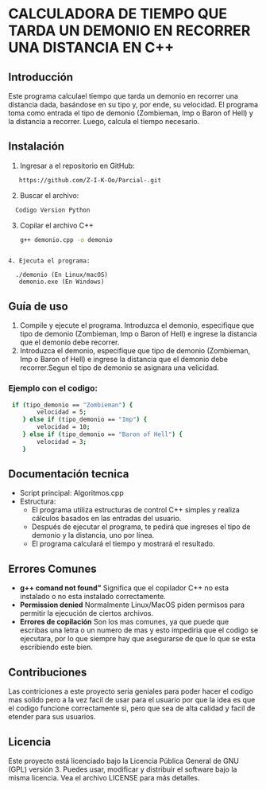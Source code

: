 # CALCULADORA DE TIEMPO QUE TARDA UN DEMONIO EN RECORRER UNA DISTANCIA EN C++

## Introducción
Este programa calculael tiempo que tarda un demonio en recorrer una distancia dada, basándose en su tipo y, por ende, su velocidad. El programa toma como entrada el tipo de demonio (Zombieman, Imp o Baron of Hell) y la distancia a recorrer. Luego, calcula el tiempo necesario.

## Instalación
1. Ingresar a el repositorio en GitHub:
```bash
   https://github.com/Z-I-K-Oo/Parcial-.git
 ```  
   
2. Buscar el archivo:
  ```bash
    Codigo Version Python
```
3. Copilar el archivo C++
   ```bash
   g++ demonio.cpp -o demonio
```

4. Ejecuta el programa:

  ./demonio (En Linux/macOS)
   demonio.exe (En Windows)
```



## Guía de uso

1. Compile y ejecute el programa. Introduzca el demonio, especifique que tipo de demonio (Zombieman, Imp o Baron of Hell) e ingrese la distancia que el demonio debe recorrer.
2. Introduzca el demonio, especifique que tipo de demonio (Zombieman, Imp o Baron of Hell) e ingrese la distancia que el demonio debe recorrer.Segun el tipo de demonio se asignara una velicidad.

### Ejemplo con el codigo:
```bash
 if (tipo_demonio == "Zombieman") {
        velocidad = 5;
    } else if (tipo_demonio == "Imp") {
        velocidad = 10;
    } else if (tipo_demonio == "Baron of Hell") {
        velocidad = 3;
    }
```

## Documentación tecnica
- Script principal: Algoritmos.cpp
- Estructura:
  - El programa utiliza estructuras de control C++ simples y realiza cálculos basados en las entradas del usuario.
  - Después de ejecutar el programa, te pedirá que ingreses el tipo de demonio y la distancia, uno por línea.
  - El programa calculará el tiempo y mostrará el resultado.

## Errores Comunes
- **g++ comand not found"** Significa que el copilador C++ no esta instalado o no esta instalado correctamente.
- **Permission denied** Normalmente Linux/MacOS piden permisos para permitir la ejecución de ciertos archivos.
- **Errores de copilación** Son los mas comunes, ya que puede que escribas una letra o un numero de mas y esto impediria que el codigo se ejecutara, por lo que siempre hay que asegurarse de que lo que se esta escribiendo este bien.


## Contribuciones
Las contriciones a este proyecto seria geniales para poder hacer el codigo mas solido pero a la vez facil de usar para el usuario por que la idea es que el codigo funcione correctamente si, pero que sea de alta calidad y facil de etender para sus usuarios.

## Licencia
Este proyecto está licenciado bajo la Licencia Pública General de GNU (GPL) versión 3. Puedes usar, modificar y distribuir el software bajo la misma licencia. Vea el archivo LICENSE para más detalles.
